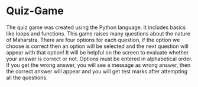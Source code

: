 # Quiz-Game
The quiz game was created using the Python language. It includes basics like loops and functions. This game raises many questions about the nature of Maharstra. There are four options for each question, if the option we choose is correct then an option will be selected and the next question will appear  with that option! It will be helpful on the screen to evaluate whether your answer is correct or not. 
Options must be entered in alphabetical order. 
If you get the wrong answer, you will see a message as wrong answer, then  the correct answer will appear and you will get test marks after attempting all the questions.
